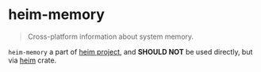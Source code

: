 # heim-memory

> Cross-platform information about system memory.

`heim-memory` a part of [heim project](https://github.com/heim-rs),
and **SHOULD NOT** be used directly,
but via [heim](https://crates.io/crates/heim) crate.
